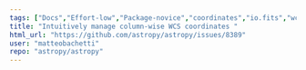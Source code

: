 ```yaml
---
tags: ["Docs","Effort-low","Package-novice","coordinates","io.fits","wcs"]
title: "Intuitively manage column-wise WCS coordinates "
html_url: "https://github.com/astropy/astropy/issues/8389"
user: "matteobachetti"
repo: "astropy/astropy"
---
```


